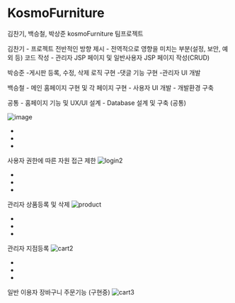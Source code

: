 # KosmoFurniture

김찬기, 백승철, 박상준 kosmoFurniture 팀프로젝트


김찬기
	- 프로젝트 전반적인 방향 제시
		- 전역적으로 영향을 미치는 부분(설정, 보안, 예외 등) 코드 작성
		- 관리자 JSP 페이지 및 일반사용자 JSP 페이지 작성(CRUD) 

박승준
		-게시판 등록, 수정, 삭제 로직 구현
	-댓글 기능 구현
	-관리자 UI 개발

백승철
	- 메인 홈페이지 구현 및 각 페이지 구현
	- 사용자 UI 개발
	- 개발환경 구축

공통
	- 홈페이지 기능 및 UX/UI 설계
	- Database 설계 및 구축 (공통)
	
	
![image](https://user-images.githubusercontent.com/79554850/150904914-0626dd58-1b25-4950-9678-88b75d8968a9.png)


-
-
-


사용자 권한에 따른 자원 접근 제한
![login2](https://user-images.githubusercontent.com/79554850/149166278-31754d7d-971a-4c95-994f-3ab88b7f21cf.gif)

-
-
-

관리자 상품등록 및 삭제
![product](https://user-images.githubusercontent.com/79554850/149168969-132939ee-1457-4b08-92a8-c38c4ba575bd.gif)

-
-
-


관리자 지점등록
![cart2](https://user-images.githubusercontent.com/79554850/149169734-5f01ec20-fdb3-46e5-a8fa-a688ff5885e2.gif)

-
-
-


일반 이용자 장바구니 주문기능 (구현중)
![cart3](https://user-images.githubusercontent.com/79554850/149170435-30bf20d6-347e-4dba-a8d3-cd74e9c7fe8d.gif)

